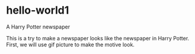 # hello-world1
A Harry Potter newspaper

This is a try to make a newspaper looks like the newspaper in Harry Potter.
First, we will use gif picture to make the motive look.
